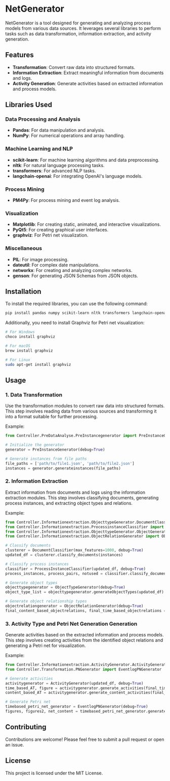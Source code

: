 # NetGenerator

NetGenerator is a tool designed for generating and analyzing process models from various data sources. It leverages several libraries to perform tasks such as data transformation, information extraction, and activity generation.

## Features

- **Transformation**: Convert raw data into structured formats.
- **Information Extraction**: Extract meaningful information from documents and logs.
- **Activity Generation**: Generate activities based on extracted information and process models.

## Libraries Used

### Data Processing and Analysis

- **Pandas**: For data manipulation and analysis.
- **NumPy**: For numerical operations and array handling.

### Machine Learning and NLP

- **scikit-learn**: For machine learning algorithms and data preprocessing.
- **nltk**: For natural language processing tasks.
- **transformers**: For advanced NLP tasks.
- **langchain-openai**: For integrating OpenAI's language models.

### Process Mining

- **PM4Py**: For process mining and event log analysis.

### Visualization

- **Matplotlib**: For creating static, animated, and interactive visualizations.
- **PyQt5**: For creating graphical user interfaces.
- **graphviz**: For Petri net visualization.

### Miscellaneous

- **PIL**: For image processing.
- **dateutil**: For complex date manipulations.
- **networkx**: For creating and analyzing complex networks.
- **genson**: For generating JSON Schemas from JSON objects.

## Installation

To install the required libraries, you can use the following command:

```bash
pip install pandas numpy scikit-learn nltk transformers langchain-openai pm4py matplotlib PyQt5 pillow python-dateutil networkx genson
```

Additionally, you need to install Graphviz for Petri net visualization:

```bash
# For Windows
choco install graphviz

# For macOS
brew install graphviz

# For Linux
sudo apt-get install graphviz
```
## Usage

### 1. Data Transformation

Use the transformation modules to convert raw data into structured formats. This step involves reading data from various sources and transforming it into a format suitable for further processing.

Example:
```python
from Controller.PreDataAnalyse.PreInstancegenerator import PreInstanceGenerator

# Initialize the generator
generator = PreInstanceGenerator(debug=True)

# Generate instances from file paths
file_paths = ['path/to/file1.json', 'path/to/file2.json']
instances = generator.generateinstances(file_paths)
```

### 2. Information Extraction

Extract information from documents and logs using the information extraction modules. This step involves classifying documents, generating process instances, and extracting object types and relations.

Example:
```python
from Controller.Informationextraction.ObjecttypeGenerator.DocumentClassifier import DocumentClassifier
from Controller.Informationextraction.ProcessinstanceClassifier import ProcessInstanceClassifier
from Controller.Informationextraction.ObjecttypeGenerator.ObjectGenerator import ObjectTypeGenerator
from Controller.Informationextraction.ObjectRelationGenerator import ObjectRelationGenerator

# Classify documents
clusterer = DocumentClassifier(max_features=1000, debug=True)
updated_df = clusterer.classify_documents(instances)

# Classify process instances
classifier = ProcessInstanceClassifier(updated_df, debug=True)
process_instances, process_pairs, notused = classifier.classify_documents()

# Generate object types
objecttypegenerator = ObjectTypeGenerator(debug=True)
object_type_list = objecttypegenerator.generateObjectTypes(updated_df)

# Generate object relationship types
objectrelationgenerator = ObjectRelationGenerator(debug=True)
final_content_based_objectrelations, final_time_based_objectrelations = objectrelationgenerator.generateObjectRelations(updated_df, process_instances, process_pairs)
```

### 3. Activity Type and Petri Net Generation Generation

Generate activities based on the extracted information and process models. This step involves creating activities from the identified object relations and generating a Petri net for visualization.

Example:
```python
from Controller.Informationextraction.ActivityGenerator.ActivityGenerator import ActivityGenerator
from Controller.Transformation.PNGenerator import EventlogPNGenerator

# Generate activities
activitygenerator = ActivityGenerator(updated_df, debug=True)
time_based_AT, figure = activitygenerator.generate_activities(final_time_based_objectrelations, process_instances)
content_based_AT = activitygenerator.generate_content_activities(final_content_based_objectrelations, process_instances)

# Generate Petri net
timebased_petri_net_generator = EventlogPNGenerator(debug=True)
figures, figures2, net_content = timebased_petri_net_generator.generate_eventlog_petri_net(updated_df, time_based_AT, content_based_AT)
```

## Contributing

Contributions are welcome! Please feel free to submit a pull request or open an issue.

## License

This project is licensed under the MIT License.